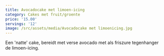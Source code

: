 ```yaml
---
title: Avocadocake met limoen-icing
category: Cakes met fruit/groente
price: '15.00'
servings: '12'
image: /src/assets/media/Avocadocake met limoenicing.jpg
---
```

Een 'natte' cake, bereidt met verse avocado met als friszure tegenhanger de limoen-icing.

